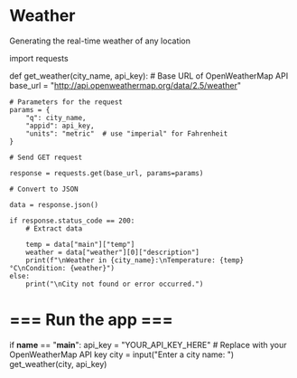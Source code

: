 # Weather
Generating the real-time weather of any location

import requests

def get_weather(city_name, api_key):
    # Base URL of OpenWeatherMap API
    base_url = "http://api.openweathermap.org/data/2.5/weather"

    # Parameters for the request
    params = {
        "q": city_name,
        "appid": api_key,
        "units": "metric"  # use "imperial" for Fahrenheit
    }

    # Send GET request
    
    response = requests.get(base_url, params=params)
    
    # Convert to JSON
    
    data = response.json()

    if response.status_code == 200:
        # Extract data
        
        temp = data["main"]["temp"]
        weather = data["weather"][0]["description"]
        print(f"\nWeather in {city_name}:\nTemperature: {temp}°C\nCondition: {weather}")
    else:
        print("\nCity not found or error occurred.")

# === Run the app ===
if __name__ == "__main__":
    api_key = "YOUR_API_KEY_HERE"  # Replace with your OpenWeatherMap API key
    city = input("Enter a city name: ")
    get_weather(city, api_key)
